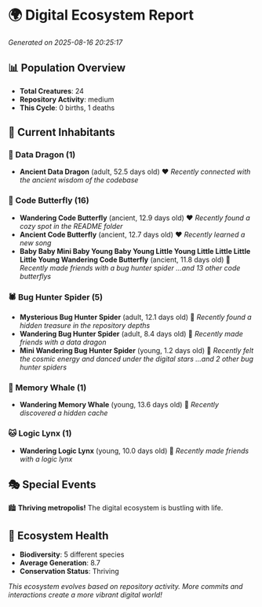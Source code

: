 # 🌍 Digital Ecosystem Report
*Generated on 2025-08-16 20:25:17*

## 📊 Population Overview
- **Total Creatures**: 24
- **Repository Activity**: medium
- **This Cycle**: 0 births, 1 deaths

## 👥 Current Inhabitants

### 🐉 Data Dragon (1)
- **Ancient Data Dragon** (adult, 52.5 days old) ❤️
  *Recently connected with the ancient wisdom of the codebase*

### 🦋 Code Butterfly (16)
- **Wandering Code Butterfly** (ancient, 12.9 days old) ❤️
  *Recently found a cozy spot in the README folder*
- **Ancient Code Butterfly** (ancient, 12.7 days old) ❤️
  *Recently learned a new song*
- **Baby Baby Mini Baby Young Baby Young Little Young Little Little Little Little Young Wandering Code Butterfly** (ancient, 11.8 days old) 💛
  *Recently made friends with a bug hunter spider*
  *...and 13 other code butterflys*

### 🕷️ Bug Hunter Spider (5)
- **Mysterious Bug Hunter Spider** (adult, 12.1 days old) 💚
  *Recently found a hidden treasure in the repository depths*
- **Wandering Bug Hunter Spider** (adult, 8.4 days old) 💚
  *Recently made friends with a data dragon*
- **Mini Wandering Bug Hunter Spider** (young, 1.2 days old) 💚
  *Recently felt the cosmic energy and danced under the digital stars*
  *...and 2 other bug hunter spiders*

### 🐋 Memory Whale (1)
- **Wandering Memory Whale** (young, 13.6 days old) 💚
  *Recently discovered a hidden cache*

### 🐱 Logic Lynx (1)
- **Wandering Logic Lynx** (young, 10.0 days old) 💚
  *Recently made friends with a logic lynx*

## 🎭 Special Events

🏙️ **Thriving metropolis!** The digital ecosystem is bustling with life.

## 🔬 Ecosystem Health
- **Biodiversity**: 5 different species
- **Average Generation**: 8.7
- **Conservation Status**: Thriving

*This ecosystem evolves based on repository activity. More commits and interactions create a more vibrant digital world!*